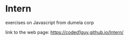 # Intern
exercises on Javascript from dumela corp


link to the web page: 
 https://coded1guy.github.io/Intern/
